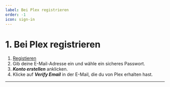 ```yaml
---
label: Bei Plex registrieren
order: -1
icon: sign-in
---
```


# 1. Bei Plex registrieren

1. [Registieren](https://www.plex.tv/sign-up/?forward=web)
2. Gib deine E-Mail-Adresse ein und wähle ein sicheres Passwort.
3. ***Konto erstellen*** anklicken.
4. Klicke auf ***Verify Email*** in der E-Mail, die du von Plex erhalten hast.

---
